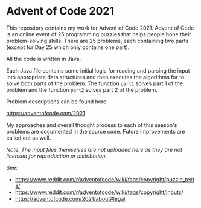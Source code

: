 # Advent of Code 2021

This repository contains my work for Advent of Code 2021. Advent of Code is an online event of 25 programming puzzles that helps people hone their problem-solving skills. There are 25 problems, each containing two parts (except for Day 25 which only contains one part).

All the code is written in Java.

Each Java file contains some initial logic for reading and parsing the input into appropriate data structures and then executes the algorithms for to solve both parts of the problem. The function `part1` solves part 1 of the problem and the function `part2` solves part 2 of the problem.

Problem descriptions can be found here:

https://adventofcode.com/2021

My approaches and overall thought process to each of this season's problems are documented in the source code. Future improvements are called out as well.

_Note: The input files themselves are not uploaded here as they are not licensed for reproduction or distribution._

See:
- https://www.reddit.com/r/adventofcode/wiki/faqs/copyright/puzzle_texts/
- https://www.reddit.com/r/adventofcode/wiki/faqs/copyright/inputs/
- https://adventofcode.com/2021/about#legal
